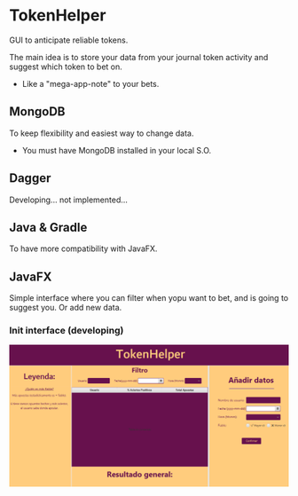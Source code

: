 # TokenHelper

GUI to anticipate reliable tokens.

The main idea is to store your data from your journal token activity and suggest which token to bet on.

- Like a "mega-app-note" to your bets.

## MongoDB

To keep flexibility and easiest way to change data.

- You must have MongoDB installed in your local S.O.

## Dagger

Developing... not implemented...

## Java & Gradle

To have more compatibility with JavaFX.

## JavaFX

Simple interface where you can filter when yopu want to bet, and is going to suggest you. Or add new data.

### Init interface (developing)

![interface](./assets/interface.png)
